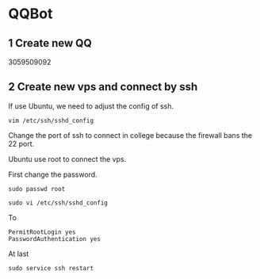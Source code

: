 # QQBot
## 1 Create new QQ
3059509092
## 2 Create new vps and connect by ssh
If use Ubuntu, we need to adjust the config of ssh.
```
vim /etc/ssh/sshd_config
```
Change the port of ssh to connect in college because the firewall bans the 22 port.

Ubuntu use root to connect the vps.

First change the password.
```
sudo passwd root
```
```
sudo vi /etc/ssh/sshd_config 
```
To
```
PermitRootLogin yes
PasswordAuthentication yes
```
At last
```
sudo service ssh restart
```
